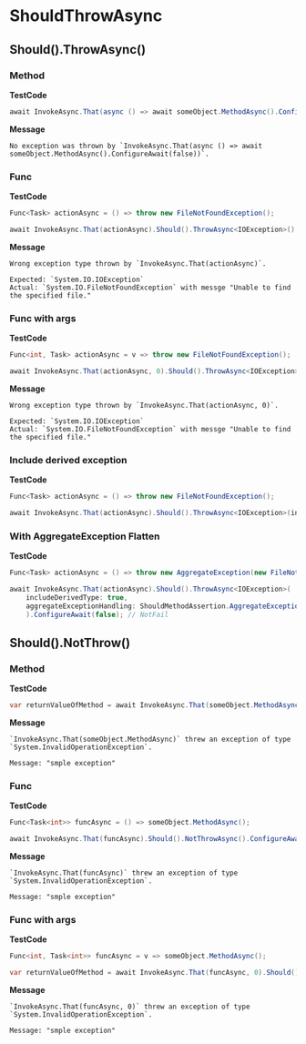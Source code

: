 ﻿# ShouldThrowAsync

## Should().ThrowAsync()

### Method

**TestCode**

```csharp
await InvokeAsync.That(async () => await someObject.MethodAsync().ConfigureAwait(false)).Should().ThrowAsync<InvalidOperationException>().ConfigureAwait(false);
```

**Message**

```
No exception was thrown by `InvokeAsync.That(async () => await someObject.MethodAsync().ConfigureAwait(false))`.
```

### Func

**TestCode**

```csharp
Func<Task> actionAsync = () => throw new FileNotFoundException();

await InvokeAsync.That(actionAsync).Should().ThrowAsync<IOException>().ConfigureAwait(false); // When default, disallow derive exceptions.
```

**Message**

```
Wrong exception type thrown by `InvokeAsync.That(actionAsync)`.

Expected: `System.IO.IOException`
Actual: `System.IO.FileNotFoundException` with messge "Unable to find the specified file."
```

### Func with args

**TestCode**

```csharp
Func<int, Task> actionAsync = v => throw new FileNotFoundException();

await InvokeAsync.That(actionAsync, 0).Should().ThrowAsync<IOException>().ConfigureAwait(false); // When default, disallow derive exceptions.
```

**Message**

```
Wrong exception type thrown by `InvokeAsync.That(actionAsync, 0)`.

Expected: `System.IO.IOException`
Actual: `System.IO.FileNotFoundException` with messge "Unable to find the specified file."
```

### Include derived exception

**TestCode**

```csharp
Func<Task> actionAsync = () => throw new FileNotFoundException();

await InvokeAsync.That(actionAsync).Should().ThrowAsync<IOException>(includeDerivedType: true).ConfigureAwait(false); // NotFail
```

### With AggregateException Flatten

**TestCode**

```csharp
Func<Task> actionAsync = () => throw new AggregateException(new FileNotFoundException());

await InvokeAsync.That(actionAsync).Should().ThrowAsync<IOException>(
    includeDerivedType: true,
    aggregateExceptionHandling: ShouldMethodAssertion.AggregateExceptionHandling.AnyFlattened
    ).ConfigureAwait(false); // NotFail
```

## Should().NotThrow()

### Method

**TestCode**

```csharp
var returnValueOfMethod = await InvokeAsync.That(someObject.MethodAsync).Should().NotThrowAsync().ConfigureAwait(false);
```

**Message**

```
`InvokeAsync.That(someObject.MethodAsync)` threw an exception of type `System.InvalidOperationException`.

Message: "smple exception"
```

### Func

**TestCode**

```csharp
Func<Task<int>> funcAsync = () => someObject.MethodAsync();

await InvokeAsync.That(funcAsync).Should().NotThrowAsync().ConfigureAwait(false);
```

**Message**

```
`InvokeAsync.That(funcAsync)` threw an exception of type `System.InvalidOperationException`.

Message: "smple exception"
```

### Func with args

**TestCode**

```csharp
Func<int, Task<int>> funcAsync = v => someObject.MethodAsync();

var returnValueOfMethod = await InvokeAsync.That(funcAsync, 0).Should().NotThrowAsync().ConfigureAwait(false);
```

**Message**

```
`InvokeAsync.That(funcAsync, 0)` threw an exception of type `System.InvalidOperationException`.

Message: "smple exception"
```

